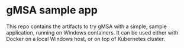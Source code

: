 # gMSA sample app

This repo contains the artifacts to try gMSA with a simple, sample application, running on Windows containers. It can be used either with Docker on a local Windows host, or on top of Kubernetes cluster.